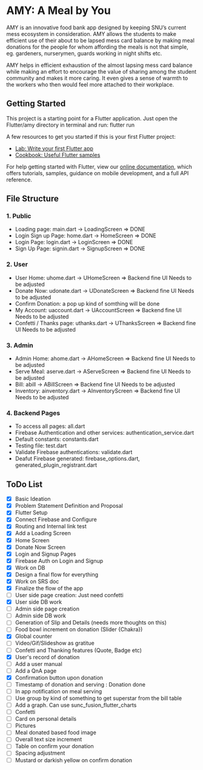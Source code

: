 # AMY: A Meal by You

AMY is an innovative food bank app designed by keeping SNU’s current mess ecosystem in consideration. AMY allows the students to make efficient use of their about to be lapsed mess card balance by making meal donations for the people for whom affording the meals is not that simple, eg. gardeners, nurserymen, guards working in night shifts etc.

AMY helps in efficient exhaustion of the almost lapsing mess card balance while making an effort to encourage the value of sharing among the student community and makes it more caring. It even gives a sense of warmth to the workers who then would feel more attached to their workplace. 

## Getting Started

This project is a starting point for a Flutter application. Just open the Flutter/amy directory in terminal and run: flutter run

A few resources to get you started if this is your first Flutter project:

- [Lab: Write your first Flutter app](https://flutter.dev/docs/get-started/codelab)
- [Cookbook: Useful Flutter samples](https://flutter.dev/docs/cookbook)

For help getting started with Flutter, view our
[online documentation](https://flutter.dev/docs), which offers tutorials,
samples, guidance on mobile development, and a full API reference.

## File Structure
### 1. Public
* Loading page: main.dart -> LoadingScreen => DONE
* Login Sign up Page: home.dart -> HomeScreen => DONE
* Login Page: login.dart -> LoginScreen => DONE
* Sign Up Page: signin.dart -> SignupScreen => DONE

### 2. User
* User Home: uhome.dart -> UHomeScreen => Backend fine UI Needs to be adjusted
* Donate Now: udonate.dart -> UDonateScreen => Backend fine UI Needs to be adjusted
* Confirm Donation: a pop up kind of somthing will be done
* My Account: uaccount.dart -> UAccountScreen => Backend fine UI Needs to be adjusted
* Confetti / Thanks page: uthanks.dart -> UThanksScreen => Backend fine UI Needs to be adjusted

### 3. Admin
* Admin Home: ahome.dart -> AHomeScreen => Backend fine UI Needs to be adjusted
* Serve Meal: aserve.dart -> AServeScreen => Backend fine UI Needs to be adjusted
* Bill: abill -> ABillScreen => Backend fine UI Needs to be adjusted
* Inventory: ainventory.dart -> AInventoryScreen => Backend fine UI Needs to be adjusted

### 4. Backend Pages
* To access all pages: all.dart
* Firebase Authentication and other services: authentication_service.dart
* Default constants: constants.dart
* Testing file: test.dart
* Validate Firebase authentications: validate.dart
* Deafut Firebase generated: firebase_options.dart, generated_plugin_registrant.dart

## ToDo List
- [X] Basic Ideation
- [X] Problem Statement Definition and Proposal
- [X] Flutter Setup
- [X] Connect Firebase and Configure
- [X] Routing and Internal link test
- [X] Add a Loading Screen
- [X] Home Screen
- [X] Donate Now Screen
- [X] Login and Signup Pages
- [X] Firebase Auth on Login and Signup
- [X] Work on DB
- [X] Design a final flow for everything
- [X] Work on SRS doc
- [X] Finalize the flow of the app
- [ ] User side page creation: Just need confetti 
- [X] User side DB work
- [ ] Admin side page creation
- [ ] Admin side DB work
- [ ] Generation of Slip and Details (needs more thoughts on this)
- [ ] Food bowl increment on donation (Slider {Chakra})
- [X] Global counter
- [ ] Video/Gif/Slideshow as gratitue
- [ ] Confetti and Thanking features (Quote, Badge etc)
- [X] User's record of donation
- [ ] Add a user manual
- [ ] Add a QnA page
- [X] Confirmation button upon donation
- [ ] Timestamp of donation and serving : Donation done
- [ ] In app notification on meal serving
- [ ] Use group by kind of something to get superstar from the bill table
- [ ] Add a graph. Can use sunc_fusion_flutter_charts
- [ ] Confetti
- [ ] Card on personal details
- [ ] Pictures
- [ ] Meal donated based food image
- [ ] Overall text size increment
- [ ] Table on confirm your donation
- [ ] Spacing adjustment
- [ ] Mustard or darkish yellow on confirm donation